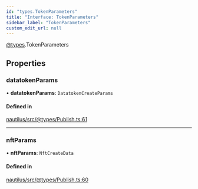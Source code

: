 ```yaml
---
id: "types.TokenParameters"
title: "Interface: TokenParameters"
sidebar_label: "TokenParameters"
custom_edit_url: null
---
```


[@types](../modules/types.md).TokenParameters

## Properties

### datatokenParams

• **datatokenParams**: `DatatokenCreateParams`

#### Defined in

[nautilus/src/@types/Publish.ts:61](https://github.com/deltaDAO/nautilus/blob/75cfaa6/src/@types/Publish.ts#L61)

___

### nftParams

• **nftParams**: `NftCreateData`

#### Defined in

[nautilus/src/@types/Publish.ts:60](https://github.com/deltaDAO/nautilus/blob/75cfaa6/src/@types/Publish.ts#L60)
